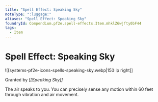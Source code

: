 ```yaml
---
title: "Spell Effect: Speaking Sky"
noteType: ":luggage:"
aliases: "Spell Effect: Speaking Sky"
foundryId: Compendium.pf2e.spell-effects.Item.mhklZ6wjfty0bF44
tags:
  - Item
---
```


# Spell Effect: Speaking Sky
![[systems-pf2e-icons-spells-speaking-sky.webp|150 lp right]]

Granted by _[[Speaking Sky]]_

The air speaks to you. You can precisely sense any motion within 60 feet through vibration and air movement.
